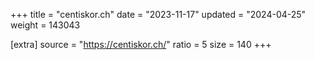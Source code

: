+++
title = "centiskor.ch"
date = "2023-11-17"
updated = "2024-04-25"
weight = 143043

[extra]
source = "https://centiskor.ch/"
ratio = 5
size = 140
+++
